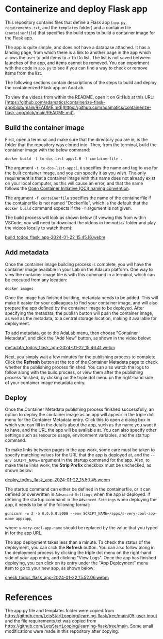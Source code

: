 # Containerize and deploy Flask app
This repository contains files that define a Flask app (`app.py`, `requirements.txt`, and the `templates` folder) and a containerfile (`containerfile`) that specifies the build steps to build a container image for the Flask app.

The app is quite simple, and does not have a database attached. It has a landing page, from which there is a link to another page in the app which allows the user to add items to a To Do list. The list is not saved between launches of the app, and items cannot be removed. You can experiment with the code in `app.py` to see if you can find a way to check or remove items from the list.

The following sections contain descriptions of the steps to build and deploy the containerized Flask app on AdaLab.

To view the videos from within the README, open it on GitHub at this URL: [https://github.com/adamatics/containerize-flask-app/blob/main/README.md](https://github.com/adamatics/containerize-flask-app/blob/main/README.md).

## Build the container image
First, open a terminal and make sure that the directory you are in, is the folder that the repository was cloned into. Then, from the terminal, build the container image with the below command:

```docker build -t to-dos-list-app:1.0 -f containerfile .```

The argument `-t to-dos-list-app:1.0` specifies the name and tag to use for the built container image, and you can specify it as you wish. The only requirement is that a container image with this name does not already exist on your local computer, as this will cause an error, and that the name follows the [Open Container Initiative (OCI) naming convention](https://github.com/containers/image/blob/main/docker/reference/regexp.go). 

The argument `-f containerfile` specifies the name of the containerfile if the containerfile is not named "Dockerfile", which is the default that the `docker build` command expects if the `-f` argument is not given.

The build process will look as shown below (if viewing this from within VSCode, you will need to download the videos in the `media/` folder and play the videos locally to watch them):

[build_todos_flask_app-2024-01-22_15.45.16.webm](https://github.com/adamatics/containerize-flask-app/assets/149479200/7143daa2-c613-4d2f-be96-444c082886a4)


## Add metadata
Once the container image building process is complete, you will have the container image available in your Lab on the AdaLab platform. One way to view the container image file is with this command in a terminal, which can be executed from any location:

```docker images```

Once the image has finished building, metadata needs to be added. This will make it easier for your colleagues to find your container image, and will also prepare the app defined by the container image to be deployed. After specifying the metadata, the publish button will push the container image, as well as the metadata, to a central storage location, making it available for deployment.

To add metadata, go to the AdaLab menu, then choose "Container Metadata", and click the "Add New" button, as shown in the video below:

[metadata_todos_flask_app-2024-01-22_15.46.41.webm](https://github.com/adamatics/containerize-flask-app/assets/149479200/0ce4b230-b6fd-4895-8e6d-75a5be248af7)

Next, you simply wait a few minutes for the publishing process to complete. Click the **Refresh** button at the top of the Container Metadata page to check whether the publishing process finished. You can also watch the logs to follow along with the build process, or view them after the publishing process finished, by clicking on the triple dot menu on the right-hand side of your container image metadata entry.

## Deploy
Once the Container Metadata publishing process finished successfully, an option to deploy the container image as an app will appear in the triple dot menu for the Container Metadata entry. Click this to open a dialog box in which you can fill in the details about the app, such as the name you want it to have, and the URL the app will be available at. You can also specify other settings such as resource usage, environment variables, and the startup command. 

To make links between pages in the app work, some care must be taken to specify matching values for the URL that the app is deployed at, and the `--env SCRIPT_NAME=` argument in the startup command for the app. Also, to make these links work, the **Strip Prefix** checkbox must be unchecked, as shown below:

[deploy_todos_flask_app-2024-01-22_15.50.45.webm](https://github.com/adamatics/containerize-flask-app/assets/149479200/b28a37ac-89b6-41e9-a751-cb7750589b35)

The startup command can either be defined in the containerfile, or it can defined or overwritten in `Advanced Settings` when the app is deployed. If defining the startup command in the `Advanced Settings` when deploying the app, it needs to be of the following format:

`gunicorn -w 2 -b 0.0.0.0:5000 --env SCRIPT_NAME=/apps/a-very-cool-app-name app:app`,

where `a-very-cool-app-name` should be replaced by the value that you typed in for the app URL.

The app deployment takes less than a minute. To check the status of the deployment, you can click the **Refresh** button. You can also follow along in the deployment process by clicking the triple dot menu on the right-hand side of your app entry, and clicking "View Logs". Once the app has finished deploying, you can click on its entry under the "App Deployment" menu item to go to your new app, as shown below:

[check_todos_flask_app-2024-01-22_15.52.06.webm](https://github.com/adamatics/containerize-flask-app/assets/149479200/59f9218c-a477-4c86-9665-25a44c505c44)

# References
The app.py file and templates folder were copied from https://github.com/LetsStartLooping/learning-flask/tree/main/05-user-input and the file requirements.txt was copied from https://github.com/LetsStartLooping/learning-flask/tree/main. Some small modifications were made in this repository after copying.
